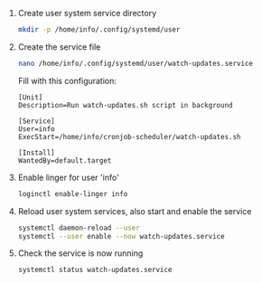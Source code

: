 1. Create user system service directory
    ```bash
    mkdir -p /home/info/.config/systemd/user
    ```

2. Create the service file
    ```bash
    nano /home/info/.config/systemd/user/watch-updates.service
    ```
    Fill with this configuration:
    ```
    [Unit]
    Description=Run watch-updates.sh script in background

    [Service]
    User=info
    ExecStart=/home/info/cronjob-scheduler/watch-updates.sh
    
    [Install]
    WantedBy=default.target
    ```

3. Enable linger for user 'info'
    ```bash
    loginctl enable-linger info
    ```

4. Reload user system services, also start and enable the service
    ```bash
    systemctl daemon-reload --user
    systemctl --user enable --now watch-updates.service
    ```
5. Check the service is now running 
    ```bash
    systemctl status watch-updates.service
    ```

